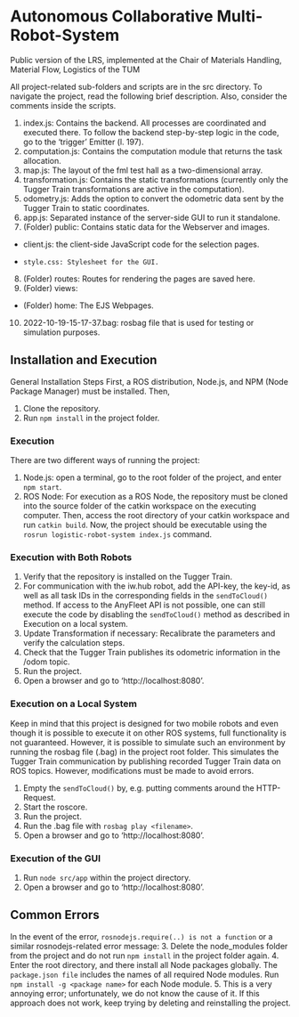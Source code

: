 # Autonomous Collaborative Multi-Robot-System
Public version of the LRS, implemented at the Chair of Materials Handling, Material Flow, Logistics of the TUM

 All project-related sub-folders and scripts are in the src directory. To navigate the project, read the following brief description. Also, consider the comments inside the scripts.
 
1.	index.js: Contains the backend. All processes are coordinated and executed there. To follow the backend step-by-step logic in the code, go to the ‘trigger’ Emitter (l. 197).
2.	computation.js: Contains the computation module that returns the task allocation.
3.	map.js: The layout of the fml test hall as a two-dimensional array.
4.	transformation.js: Contains the static transformations (currently only the Tugger Train transformations are active in the computation).
5.	odometry.js: Adds the option to convert the odometric data sent by the Tugger Train to static coordinates.
6.	app.js: Separated instance of the server-side GUI to run it standalone.
7.	(Folder) public: Contains static data for the Webserver and images. 
  - client.js: the client-side JavaScript code for the selection pages.
  - 	style.css: Stylesheet for the GUI.
8.	(Folder) routes: Routes for rendering the pages are saved here.
9.	(Folder) views: 
  -	(Folder) home: The EJS Webpages.
10.	2022-10-19-15-17-37.bag: rosbag file that is used for testing or simulation purposes.


## Installation and Execution
General Installation Steps
First, a ROS distribution, Node.js, and NPM (Node Package Manager) must be installed. Then,
1.	Clone the repository.
2.	Run `npm install` in the project folder.

### Execution
There are two different ways of running the project:
1.	Node.js: open a terminal, go to the root folder of the project, and enter 
`npm start`.
2.	ROS Node: For execution as a ROS Node, the repository must be cloned into the source folder of the catkin workspace on the executing computer. Then, access the root directory of your catkin workspace and run `catkin build`. Now, the project should be executable using the `rosrun logistic-robot-system index.js` command.

### Execution with Both Robots
1.	Verify that the repository is installed on the Tugger Train.
2.	For communication with the iw.hub robot, add the API-key, the key-id, as well as all task IDs in the corresponding fields in the `sendToCloud()` method. If access to the AnyFleet API is not possible, one can still execute the code by disabling the `sendToCloud()` method as described in Execution on a local system.
3.	Update Transformation if necessary: Recalibrate the parameters and verify the calculation steps.
4.	Check that the Tugger Train publishes its odometric information in the /odom topic.
5.	Run the project.
6.	Open a browser and go to ‘http://localhost:8080’. 

### Execution on a Local System
Keep in mind that this project is designed for two mobile robots and even though it is possible to execute it on other ROS systems, full functionality is not guaranteed. However, it is possible to simulate such an environment by running the rosbag file (.bag) in the project root folder. This simulates the Tugger Train communication by publishing recorded Tugger Train data on ROS topics. However, modifications must be made to avoid errors.
1.	Empty the `sendToCloud()` by, e.g. putting comments around the HTTP-Request.
2.	Start the roscore.
3.	Run the project.
4.	Run the .bag file with `rosbag play <filename>`.
5.	Open a browser and go to ‘http://localhost:8080’. 

### Execution of the GUI
1.	Run `node src/app` within the project directory.
2.	Open a browser and go to ‘http://localhost:8080’.

## Common Errors
In the event of the error, `rosnodejs.require(..) is not a function` or a similar  rosnodejs-related error message: 
3.	Delete the node_modules folder from the project and do not run `npm install` in the project folder again.
4.	Enter the root directory, and there install all Node packages globally. 
    The `package.json file` includes the names of all required Node modules. 
    Run `npm install -g <package name>` for each Node module.
5.	This is a very annoying error; unfortunately, we do not know the cause of it. If this approach does not work, keep trying by deleting and reinstalling the project. 



